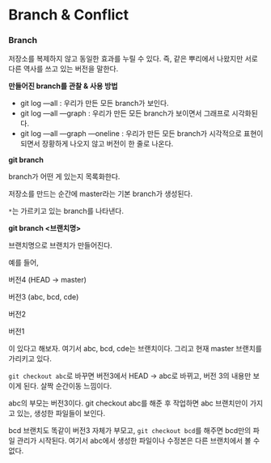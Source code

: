# Branch & Conflict

### Branch

저장소를 복제하지 않고 동일한 효과를 누릴 수 있다. 즉, 같은 뿌리에서 나왔지만 서로 다른 역사를 쓰고 있는 버전을 말한다.

**만들어진 branch를 관찰 & 사용 방법**

- git log —all : 우리가 만든 모든 branch가 보인다.
- git log —all —graph : 우리가 만든 모든 branch가 보이면서 그래프로 시각화된다.
- git log —all —graph —oneline : 우리가 만든 모든 branch가 시각적으로 표현이 되면서 장황하게 나오지 않고 버전이 한 줄로 나온다.

**git branch**

branch가 어떤 게 있는지 목록화한다.

저장소를 만드는 순간에 master라는 기본 branch가 생성된다.

`*`는 가르키고 있는 branch를 나타낸다.

**git branch <브랜치명>**

브랜치명으로 브랜치가 만들어진다.

예를 들어,

버전4 (HEAD → master)

버전3 (abc, bcd, cde)

버전2

버전1

이 있다고 해보자. 여기서 abc, bcd, cde는 브랜치이다. 그리고 현재 master 브랜치를 가리키고 있다.

`git checkout abc`로 바꾸면 버전3에서 HEAD → abc로 바뀌고, 버전 3의 내용만 보이게 된다. 살짝 순간이동 느낌이다.

abc의 부모는 버전3이다. git checkout abc를 해준 후 작업하면 abc 브랜치만이 가지고 있는, 생성한 파일들이 보인다.

bcd 브랜치도 똑같이 버전3 자체가 부모고, `git checkout bcd`를 해주면 bcd만의 파일 관리가 시작된다. 여기서 abc에서 생성한 파일이나 수정본은 다른 브랜치에서 볼 수 없다.

